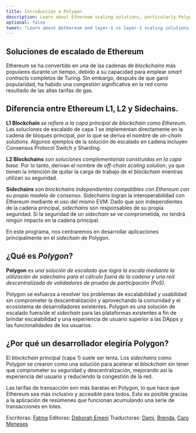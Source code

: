```yaml
---
title: Introducción a Polygon
description: Learn about Ethereum scaling solutions, particularly Polygon, and reasons developers choose to use Polygon.
optional: false
tweet: "Learn about @ethereum and layer-1 vs layer-2 scaling solutions with #30DaysofWeb3 @womenbuildweb3 🔗"
---
```


## Soluciones de escalado de Ethereum
Ethereum se ha convertido en una de las cadenas de *blockchains* más populares durante un tiempo, debido a su capacidad para emplear *smart contracts* completos de Turing. Sin embargo, después de que ganó popularidad, ha habido una congestión significativa en la red como resultado de las altas tarifas de gas.

## Diferencia entre Ethereum L1, L2 y Sidechains.
**L1 Blockchain** *se refiere a la capa principal de *blockchain* como Ethereum*. Las soluciones de escalado de capa 1 se implementan directamente en la cadena de bloques principal, por lo que se deriva el nombre de *on-chain solutions*. Algunos ejemplos de la solución de escalado en cadena incluyen Consensus Protocol Switch y Sharding.

**L2 Blockchains** *son soluciones complementarias construidas en la capa base*. Por lo tanto, derivan el nombre de *off-chain scaling solution*, ya que tienen la intención de quitar la carga de trabajo de el *blockchain* mientras utilizan su seguridad.

**Sidechains** son *blockchains independientes compatibles con Ethereum con su propio modelo de consenso*. *Sidechains* logran la interoperabilidad con Ethereum mediante el uso del mismo EVM. Dado que son independientes de la cadena principal, *sidechains* son responsables de su propia seguridad. Si la seguridad de un *sidechain* se ve comprometida, no tendrá ningún impacto en la cadena principal.

En este programa, nos centraremos en desarrollar aplicaciones principalmente en el *sidechain* de Polygon.

## ¿Qué es *Polygon*?
**Polygon** es *una solución de escalado que logra la escala mediante la utilización de *sidechains* para el cálculo fuera de la cadena y una red descentralizada de validadores de prueba de participación (PoS).*


Polygon se esfuerza a resolver los problemas de escalabilidad y usabilidad sin comprometer la descentralización y aprovechando la comunidad y el ecosistema de desarrolladores existentes. Polygon es una solución de escalado fuera/de el *sidechain* para las plataformas existentes a fin de brindar escalabilidad y una experiencia de usuario superior a las DApps y las funcionalidades de los usuarios.

## ¿Por qué un desarrollador elegiría Polygon?
El *blockchain* principal (capa 1) suele ser lenta. Los *sidechains* como Polygon se crearon como una solución para acelerar el *blockchain* sin tener que comprometer su seguridad y descentralización, mejorando así la experiencia del usuario y reduciendo la congestión de la red.

Las tarifas de transacción son más baratas en Polygon, lo que hace que Ethereum sea más inclusivo y accesible para todos. Esto es posible gracias a la aplicación de resúmenes que funcionan acumulando una serie de transacciones en lotes.

Escritoras: [Fatma](https://twitter.com/fatima39_fatima)
Editoras: [Deborah Emeni](https://twitter.com/_emeni_deborah)
Traductoras: [Dami](https://twitter.com/dakitidami), [Brenda](https://twitter.com/engineerbrenda), [Caro Meneses](https://twitter.com/carmedinat)
